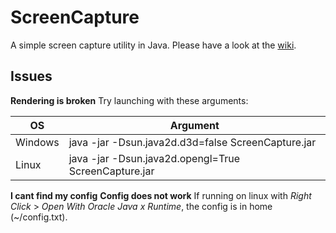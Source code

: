 ScreenCapture
=============

A simple screen capture utility in Java.
Please have a look at the [wiki](https://github.com/krissrex/ScreenCapture/wiki).


Issues
---------

**Rendering is broken**
Try launching with these arguments:

| OS      | Argument                                             |
|---------|------------------------------------------------------|
| Windows | java -jar -Dsun.java2d.d3d=false ScreenCapture.jar   |
| Linux   | java -jar -Dsun.java2d.opengl=True ScreenCapture.jar |

**I cant find my config**
**Config does not work**
If running on linux with _Right Click_ > _Open With Oracle Java x Runtime_, the config is in home (~/config.txt).
